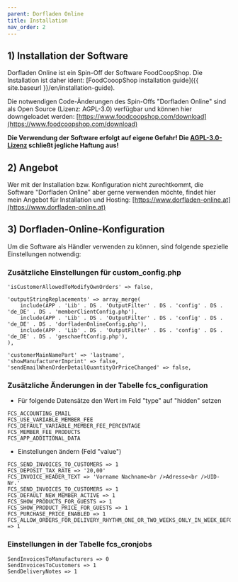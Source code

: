 ```yaml
---
parent: Dorfladen Online
title: Installation
nav_order: 2
---
```


## 1) Installation der Software

Dorfladen Online ist ein Spin-Off der Software FoodCoopShop. Die Installation ist daher ident:
[FoodCooopShop installation guide]({{ site.baseurl }}/en/installation-guide).

Die notwendigen Code-Änderungen des Spin-Offs "Dorfladen Online" sind als Open Source (Lizenz: AGPL-3.0) verfügbar und können hier downgeloadet werden:
[https://www.foodcoopshop.com/download](https://www.foodcoopshop.com/download)

**Die Verwendung der Software erfolgt auf eigene Gefahr! Die [AGPL-3.0-Lizenz]({{site.repo_url}}/blob/develop/LICENSE) schließt jegliche Haftung aus!**

## 2) Angebot

Wer mit der Installation bzw. Konfiguration nicht zurechtkommt, die Software "Dorfladen Online" aber gerne verwenden möchte, findet hier mein Angebot für Installation und Hosting: [https://www.dorfladen-online.at](https://www.dorfladen-online.at)

## 3) Dorfladen-Online-Konfiguration

Um die Software als Händler verwenden zu können, sind folgende spezielle Einstellungen notwendig:

### Zusätzliche Einstellungen für custom_config.php

```
'isCustomerAllowedToModifyOwnOrders' => false,

'outputStringReplacements' => array_merge(
    include(APP . 'Lib' . DS . 'OutputFilter' . DS . 'config' . DS . 'de_DE' . DS . 'memberClientConfig.php'),
    include(APP . 'Lib' . DS . 'OutputFilter' . DS . 'config' . DS . 'de_DE' . DS . 'dorfladenOnlineConfig.php'),
    include(APP . 'Lib' . DS . 'OutputFilter' . DS . 'config' . DS . 'de_DE' . DS . 'geschaeftConfig.php'),
),

'customerMainNamePart' => 'lastname',
'showManufacturerImprint' => false,
'sendEmailWhenOrderDetailQuantityOrPriceChanged' => false,
```

### Zusätzliche Änderungen in der Tabelle fcs_configuration

* Für folgende Datensätze den Wert im Feld "type" auf "hidden" setzen

```
FCS_ACCOUNTING_EMAIL
FCS_USE_VARIABLE_MEMBER_FEE
FCS_DEFAULT_VARIABLE_MEMBER_FEE_PERCENTAGE
FCS_MEMBER_FEE_PRODUCTS
FCS_APP_ADDITIONAL_DATA
```

* Einstellungen ändern (Feld "value")

```
FCS_SEND_INVOICES_TO_CUSTOMERS => 1
FCS_DEPOSIT_TAX_RATE => '20,00'
FCS_INVOICE_HEADER_TEXT => 'Vorname Nachname<br />Adresse<br />UID-Nr.'
FCS_SEND_INVOICES_TO_CUSTOMERS => 1
FCS_DEFAULT_NEW_MEMBER_ACTIVE => 1
FCS_SHOW_PRODUCTS_FOR_GUESTS => 1
FCS_SHOW_PRODUCT_PRICE_FOR_GUESTS => 1
FCS_PURCHASE_PRICE_ENABLED => 1
FCS_ALLOW_ORDERS_FOR_DELIVERY_RHYTHM_ONE_OR_TWO_WEEKS_ONLY_IN_WEEK_BEFORE_DELIVERY => 1
```


### Einstellungen in der Tabelle fcs_cronjobs
```
SendInvoicesToManufacturers => 0
SendInvoicesToCustomers => 1
SendDeliveryNotes => 1
```
